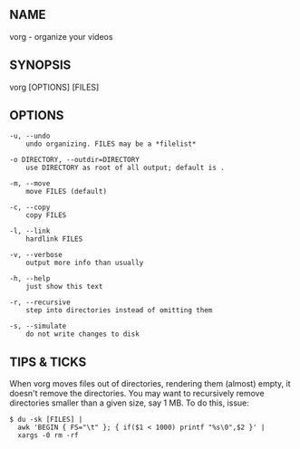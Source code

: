 ## NAME ##
vorg - organize your videos

## SYNOPSIS ##
vorg [OPTIONS] [FILES]

## OPTIONS ##

	-u, --undo	
		undo organizing. FILES may be a *filelist*

	-o DIRECTORY, --outdir=DIRECTORY
		use DIRECTORY as root of all output; default is .
		
	-m, --move
		move FILES (default)
		
	-c, --copy
		copy FILES
		
	-l, --link
		hardlink FILES
		
	-v, --verbose
		output more info than usually

	-h, --help
		just show this text

	-r, --recursive
		step into directories instead of omitting them

	-s, --simulate
		do not write changes to disk

## TIPS & TICKS ##
When vorg moves files out of directories, rendering them (almost) empty, it doesn't remove the directories. You may want to recursively remove directories smaller than a given size, say 1 MB. To do this, issue:

    $ du -sk [FILES] |
      awk 'BEGIN { FS="\t" }; { if($1 < 1000) printf "%s\0",$2 }' |
      xargs -0 rm -rf


